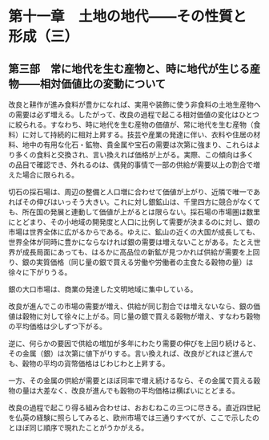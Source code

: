 # 第十一章　土地の地代<span class="emdash-pair">——</span>その性質と形成（三）

## 第三部　常に地代を生む産物と、時に地代が生じる産物——相対価値比の変動について

改良と耕作が進み食料が豊かになれば、実用や装飾に使う非食料の土地生産物への需要は必ず増える。したがって、改良の過程で起こる相対価値の変化はひとつに絞られる。すなわち、時に地代を生む産物の価値が、常に地代を生む産物（食料）に対して持続的に相対上昇する。技芸や産業の発達に伴い、衣料や住居の材料、地中の有用な化石・鉱物、貴金属や宝石の需要は次第に強まり、これらはより多くの食料と交換され、言い換えれば価格が上がる。実際、この傾向は多くの品目で確認でき、外れるのは、偶発的事情で一部の供給が需要以上の割合で増えた場合に限られる。

切石の採石場は、周辺の整備と人口増に合わせて価値が上がり、近隣で唯一であればその伸びはいっそう大きい。これに対し銀鉱山は、千里四方に競合がなくても、所在国の発展と連動して価値が上がるとは限らない。採石場の市場圏は数里にとどまり、その小地域の開発度と人口に比例して需要が決まるのに対し、銀の市場は世界全体に広がるからである。ゆえに、鉱山の近くの大国が成長しても、世界全体が同時に豊かにならなければ銀の需要は増えないことがある。たとえ世界が成長局面にあっても、はるかに高品位の新鉱が見つかれば供給が需要を上回り、銀の実質価格（同じ量の銀で買える労働や労働者の主食たる穀物の量）は徐々に下がりうる。

銀の大口市場は、商業の発達した文明地域に集中している。

改良が進んでこの市場の需要が増え、供給が同じ割合では増えないなら、銀の価値は穀物に対して徐々に上がる。同じ量の銀で買える穀物が増え、すなわち穀物の平均価格は少しずつ下がる。

逆に、何らかの要因で供給の増加が多年にわたり需要の伸びを上回り続けると、その金属（銀）は次第に値下がりする。言い換えれば、改良がどれほど進んでも、穀物の平均の貨幣価格はじわじわと上昇する。

一方、その金属の供給が需要とほぼ同率で増え続けるなら、その金属で買える穀物の量は大差なく、改良が進んでも穀物の平均価格は横ばいにとどまる。

改良の過程で起こり得る組み合わせは、おおむねこの三つに尽きる。直近四世紀を仏英の経験に照らしてみると、欧州市場では三通りすべてが、ここで示したのとほぼ同じ順序で現れたことがうかがえる。
